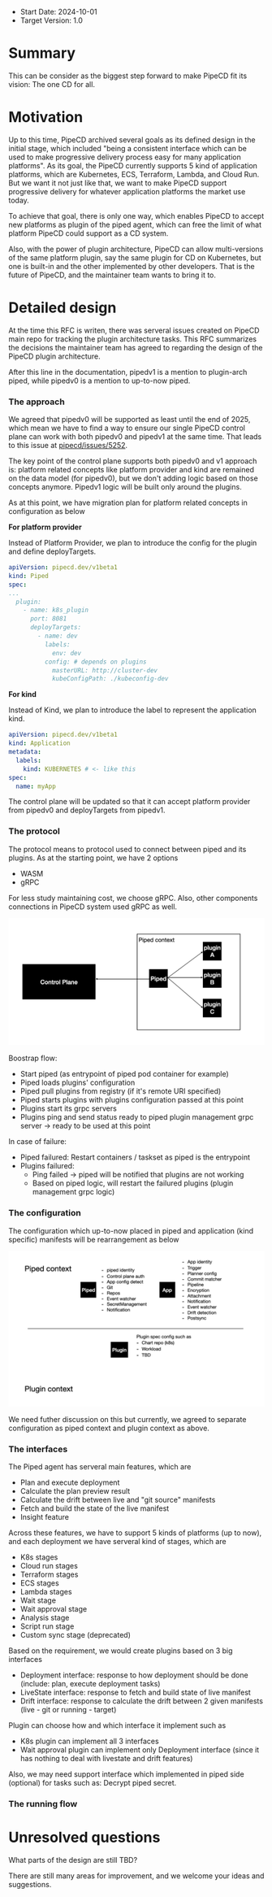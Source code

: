 - Start Date: 2024-10-01
- Target Version: 1.0

# Summary

This can be consider as the biggest step forward to make PipeCD fit its vision: The one CD for all.

# Motivation

Up to this time, PipeCD archived several goals as its defined design in the initial stage, which included "being a consistent interface which can be used to make progressive delivery process easy for many application platforms". As its goal, the PipeCD currently supports 5 kind of application platforms, which are Kubernetes, ECS, Terraform, Lambda, and Cloud Run. But we want it not just like that, we want to make PipeCD support progressive delivery for whatever application platforms the market use today.

To achieve that goal, there is only one way, which enables PipeCD to accept new platforms as plugin of the piped agent, which can free the limit of what platform PipeCD could support as a CD system.

Also, with the power of plugin architecture, PipeCD can allow multi-versions of the same platform plugin, say the same plugin for CD on Kubernetes, but one is built-in and the other implemented by other developers. That is the future of PipeCD, and the maintainer team wants to bring it to.

# Detailed design

At the time this RFC is writen, there was serveral issues created on PipeCD main repo for tracking the plugin architecture tasks. This RFC summarizes the decisions the maintainer team has agreed to regarding the design of the PipeCD plugin architecture.

After this line in the documentation, pipedv1 is a mention to plugin-arch piped, while pipedv0 is a mention to up-to-now piped.

### The approach

We agreed that pipedv0 will be supported as least until the end of 2025, which mean we have to find a way to ensure our single PipeCD control plane can work with both pipedv0 and pipedv1 at the same time. That leads to this issue at [pipecd/issues/5252](https://github.com/pipe-cd/pipecd/issues/5252).

The key point of the control plane supports both pipedv0 and v1 approach is: platform related concepts like platform provider and kind are remained on the data model (for pipedv0), but we don't adding logic based on those concepts anymore. Pipedv1 logic will be built only around the plugins.

As at this point, we have migration plan for platform related concepts in configuration as below

**For platform provider**

Instead of Platform Provider, we plan to introduce the config for the plugin and define deployTargets.

```yaml
apiVersion: pipecd.dev/v1beta1
kind: Piped
spec:
...
  plugin:
    - name: k8s_plugin
      port: 8081
      deployTargets:
        - name: dev
          labels: 
            env: dev
          config: # depends on plugins
            masterURL: http://cluster-dev
            kubeConfigPath: ./kubeconfig-dev
```

**For kind**

Instead of Kind, we plan to introduce the label to represent the application kind.

```yaml
apiVersion: pipecd.dev/v1beta1
kind: Application
metadata:
  labels:
    kind: KUBERNETES # <- like this
spec:
  name: myApp
```

The control plane will be updated so that it can accept platform provider from pipedv0 and deployTargets from pipedv1.

### The protocol

The protocol means to protocol used to connect between piped and its plugins.
As at the starting point, we have 2 options
- WASM
- gRPC

For less study maintaining cost, we choose gRPC. Also, other components connections in PipeCD system used gRPC as well.

![](assets/0015-piped-protocol.png)

Boostrap flow:
- Start piped (as entrypoint of piped pod container for example)
- Piped loads plugins' configuration
- Piped pull plugins from registry (if it's remote URI specified)
- Piped starts plugins with plugins configuration passed at this point
- Plugins start its grpc servers
- Plugins ping and send status ready to piped plugin management grpc server
-> ready to be used at this point

In case of failure:
- Piped failured: Restart containers / taskset as piped is the entrypoint
- Plugins failured:
  - Ping failed -> piped will be notified that plugins are not working
  - Based on piped logic, will restart the failured plugins (plugin management grpc logic)

### The configuration

The configuration which up-to-now placed in piped and application (kind specific) manifests will be rearrangement as below

![](assets/0015-config-context.png)

We need futher discussion on this but currently, we agreed to separate configuration as piped context and plugin context as above.

### The interfaces

The Piped agent has serveral main features, which are

- Plan and execute deployment
- Calculate the plan preview result
- Calculate the drift between live and "git source" manifests
- Fetch and build the state of the live manifest
- Insight feature

Across these features, we have to support 5 kinds of platforms (up to now), and each deployment we have serveral kind of stages, which are

- K8s stages
- Cloud run stages
- Terraform stages
- ECS stages
- Lambda stages
- Wait stage
- Wait approval stage
- Analysis stage
- Script run stage
- Custom sync stage (deprecated)

Based on the requirement, we would create plugins based on 3 big interfaces

- Deployment interface: response to how deployment should be done (include: plan, execute deployment tasks)
- LiveState interface: response to fetch and build state of live manifest
- Drift interface: response to calculate the drift between 2 given manifests (live - git or running - target)

Plugin can choose how and which interface it implement such as

- K8s plugin can implement all 3 interfaces
- Wait approval plugin can implement only Deployment interface (since it has nothing to deal with livestate and drift features)

Also, we may need support interface which implemented in piped side (optional) for tasks such as: Decrypt piped secret.

### The running flow

# Unresolved questions

What parts of the design are still TBD?

There are still many areas for improvement, and we welcome your ideas and suggestions.
